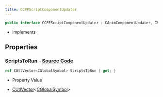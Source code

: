 ```yaml
---
title: CCPPScriptComponentUpdater
---
```


```csharp
public interface CCPPScriptComponentUpdater : CAnimComponentUpdater, ISchemaClass<CAnimComponentUpdater>, ISchemaClass<CCPPScriptComponentUpdater>, ISchemaField, ISchemaClass, INativeHandle
```

- Implements

## Properties

### **ScriptsToRun** - [Source Code](https://github.com/swiftly-solution/swiftlys2/blob/main/managed/src/SwiftlyS2.Generated/Schemas/Interfaces/CCPPScriptComponentUpdater.cs#L16)

```csharp
ref CUtlVector<CGlobalSymbol> ScriptsToRun { get; }
```

- Property Value

- [CUtlVector](/docs/api/-1)<[CGlobalSymbol](/docs/api/shared/natives/cglobalsymbol)>

